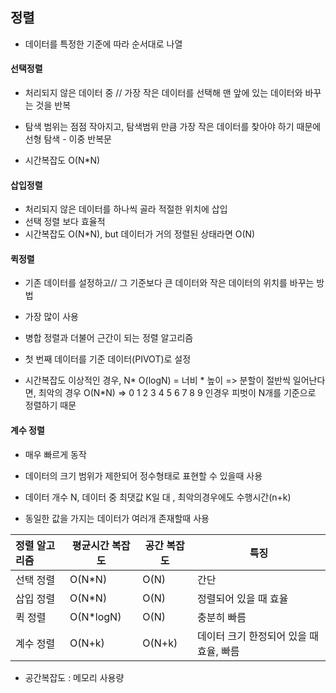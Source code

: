 ## 정렬

- 데이터를 특정한 기준에 따라 순서대로 나열

  

#### 선택정렬

- 처리되지 않은 데이터 중 // 가장 작은 데이터를 선택해 맨 앞에 있는 데이터와 바꾸는 것을 반복
- 탐색 범위는 점점 작아지고, 탐색범위 만큼 가장 작은 데이터를 찾아야 하기 때문에 선형 탐색 - 이중 반복문

- 시간복잡도 O(N*N)

#### 삽입정렬

- 처리되지 않은 데이터를 하나씩 골라 적절한 위치에 삽입
- 선택 정렬 보다 효율적
- 시간복잡도 O(N*N), but 데이터가 거의 정렬된 상태라면  O(N)

#### 퀵정렬

- 기존 데이터를 설정하고// 그 기준보다 큰 데이터와 작은 데이터의 위치를 바꾸는 방법

- 가장 많이 사용

- 병합 정렬과 더불어 근간이 되는 정렬 알고리즘

- 첫 번째 데이터를 기준 데이터(PIVOT)로 설정

- 시간복잡도 이상적인 경우, N* O(logN) = 너비 * 높이 => 분할이 절반씩 일어난다면, 최악의 경우  O(N*N) => 0 1 2 3 4 5 6 7 8 9  인경우 피벗이 N개를 기준으로 정렬하기 때문 

  

#### 계수 정렬

- 매우 빠르게 동작

- 데이터의 크기 범위가 제한되어 정수형태로 표현할 수 있을때 사용

- 데이터 개수 N, 데이터 중 최댓값 K일 대 , 최악의경우에도 수행시간(n+k)

- 동일한 값을 가지는 데이터가 여러개 존재할때 사용

  

| 정렬 알고리즘 | 평균시간 복잡도 | 공간 복잡도 | 특징                                    |
| :------------ | --------------- | ----------- | --------------------------------------- |
| 선택 정렬     | O(N*N)          | O(N)        | 간단                                    |
| 삽입 정렬     | O(N*N)          | O(N)        | 정렬되어 있을 때 효율                   |
| 퀵 정렬       | O(N*logN)       | O(N)        | 충분히 빠름                             |
| 계수 정렬     | O(N+k)          | O(N+k)      | 데이터 크기 한정되어 있을 때 효율, 빠름 |

- 공간복잡도 : 메모리 사용량

